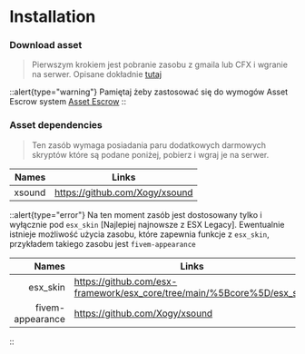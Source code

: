 # Installation

### Download asset

> Pierwszym krokiem jest pobranie zasobu z gmaila lub CFX i wgranie na serwer. Opisane dokładnie [tutaj](/general-informations/install)

::alert{type="warning"}
Pamiętaj żeby zastosować się do wymogów Asset Escrow system [Asset Escrow](/general-informations/escrow)
::

### Asset dependencies

> Ten zasób wymaga posiadania paru dodatkowych darmowych skryptów które są podane poniżej, pobierz i wgraj je na serwer.

| Names | Links |
|---:|---|
| xsound | https://github.com/Xogy/xsound |

::alert{type="error"}
Na ten moment zasób jest dostosowany tylko i wyłącznie pod `esx_skin` [Najlepiej najnowsze z ESX Legacy]. 
Ewentualnie istnieje możliwość użycia zasobu, które zapewnia funkcje z `esx_skin`, przykładem takiego zasobu jest `fivem-appearance` 

 Names | Links |
|---:|---|
| esx_skin | https://github.com/esx-framework/esx_core/tree/main/%5Bcore%5D/esx_skin |
| fivem-appearance | https://github.com/Xogy/xsound |
::